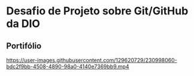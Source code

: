 # Desafio de Projeto sobre Git/GitHub da DIO
## **Portifólio** ##


https://user-images.githubusercontent.com/129620729/230998060-bdc2f9bb-4508-4890-98a0-4140e7369bb9.mp4

